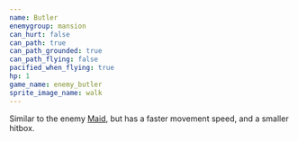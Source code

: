 ```yaml
---
name: Butler
enemygroup: mansion
can_hurt: false
can_path: true
can_path_grounded: true
can_path_flying: false
pacified_when_flying: true
hp: 1
game_name: enemy_butler
sprite_image_name: walk
---
```


Similar to the enemy [Maid](#enemy-maid), but has a faster movement speed, and a smaller hitbox.
